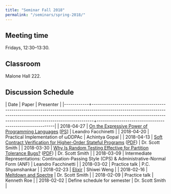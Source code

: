 ```yaml
---
title: "Seminar Fall 2018"
permalink: "/seminars/spring-2018/"
---
```


Meeting time
------------

Fridays, 12:30–13:30.

Classroom
---------

Malone Hall 222.

Discussion Schedule
-------------------

|       Date | Paper                                                                                                                                                                                                                                     | Presenter                                               |
|------------+-------------------------------------------------------------------------------------------------------------------------------------------------------------------------------------------------------------------------------------------+---------------------------------------------------------|
| 2018-04-27 | [On the Expressive Power of Programming Languages](https://dl.acm.org/citation.cfm?id=138493) [[PS](https://www2.ccs.neu.edu/racket/pubs/scp91-felleisen.ps.gz)]                                                                          | Leandro Facchinetti                                     |
| 2018-04-20 | Practical Implementation of ωDDPAc                                                                                                                                                                                                        | Achintya Gopal                                          |
| 2018-04-13 | [Soft Contract Verification for Higher-Order Stateful Programs](https://dl.acm.org/citation.cfm?id=3158139) ([PDF](https://arxiv.org/pdf/1711.03620))                                                                                     | Dr. Scott Smith                                         |
| 2018-03-30 | [Why Is Random Testing Effective for Partition Tolerance Bugs?](https://dl.acm.org/citation.cfm?id=3177123.3158134) ([PDF](https://people.mpi-sws.org/~fniksic/popl2018/paper.pdf))                                                       | Dr. Scott Smith                                         |
| 2018-03-09 | Intermediate Representations: Continuation-Passing Style (CPS) & Administrative-Normal Form (ANF)                                                                                                                                         | Leandro Facchinetti                                     |
| 2018-03-02 | Practice talk                                                                                                                                                                                                                             | P.C. Shyamshankar                                       |
| 2018-02-23 | [Elixir](https://elixir-lang.org)                                                                                                                                                                                                         | Shiwei Weng                                             |
| 2018-02-16 | [Meltdown and Spectre](https://meltdownattack.com)                                                                                                                                                                                        | Dr. Scott Smith                                         |
| 2018-02-09 | Practice talk                                                                                                                                                                                                                             | Kenneth Roe                                             |
| 2018-02-02 | Define schedule for semester                                                                                                                                                                                                              | Dr. Scott Smith                                         |
